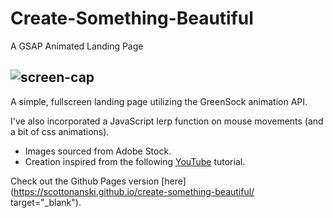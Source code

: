 
# Create-Something-Beautiful

A GSAP Animated Landing Page

![screen-cap](https://user-images.githubusercontent.com/110937649/183757666-ab0984e9-7050-4230-a8ec-4ea43fdeb295.png)
---

A simple, fullscreen landing page utilizing the GreenSock animation API.

I've also incorporated a JavaScript lerp function on mouse movements (and a bit of css animations). 


- Images sourced from Adobe Stock.
- Creation inspired from the following [YouTube](https://www.youtube.com/watch?v=4l917h9FeZE) tutorial.

Check out the Github Pages version [here](https://scottonanski.github.io/create-something-beautiful/ target="_blank").

